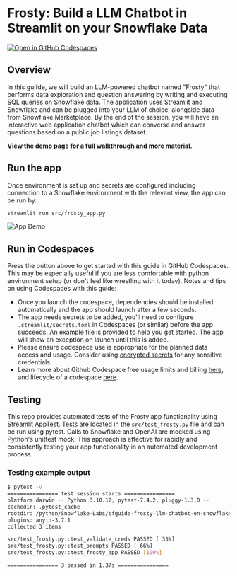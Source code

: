 # Frosty: Build a LLM Chatbot in Streamlit on your Snowflake Data

[![Open in GitHub Codespaces](https://github.com/codespaces/badge.svg)](https://codespaces.new/Snowflake-Labs/sfguide-frosty-llm-chatbot-on-streamlit-snowflake?quickstart=1)

## Overview

In this guifde, we will build an LLM-powered chatbot named "Frosty" that performs data exploration and question answering by writing and executing SQL queries on Snowflake data. The application uses Streamlit and Snowflake and can be plugged into your LLM of choice, alongside data from Snowflake Marketplace. By the end of the session, you will have an interactive web application chatbot which can converse and answer questions based on a public job listings dataset.

**View the [demo page](https://developers.snowflake.com/demos/data-exploration-llm-chatbot/) for a full walkthrough and more material.**

## Run the app

Once environment is set up and secrets are configured including connection to a Snowflake environment with the relevant view, the app can be run by:

```sh
streamlit run src/frosty_app.py
```

![App Demo](./assets/App_Demo.gif)

## Run in Codespaces

Press the button above to get started with this guide in GitHub Codespaces. This may be especially useful if you are less comfortable with python environment setup (or don't feel like wrestling with it today). Notes and tips on using Codespaces with this guide:

- Once you launch the codespace, dependencies should be installed automatically and the app should launch after a few seconds.
- The app needs secrets to be added, you'll need to configure `.streamlit/secrets.toml` in Codespaces (or similar) before the app succeeds. An example file is provided to help you get started. The app will show an exception on launch until this is added.
- Please ensure codespace use is appropriate for the planned data access and usage. Consider using [encrypted secrets](https://docs.github.com/en/codespaces/managing-your-codespaces/managing-encrypted-secrets-for-your-codespaces) for any sensitive credentials.
- Learn more about Github Codespace free usage limits and billing [here](https://docs.github.com/en/billing/managing-billing-for-github-codespaces/about-billing-for-github-codespaces), and lifecycle of a codespace [here](https://docs.github.com/en/codespaces/getting-started/the-codespace-lifecycle).

## Testing

This repo provides automated tests of the Frosty app functionality using
[Streamlit AppTest](https://docs.streamlit.io/library/advanced-features/app-testing).
Tests are located in the `src/test_frosty.py` file and can be run using pytest. Calls to
Snowflake and OpenAI are mocked using Python's unittest mock. This approach is effective
for rapidly and consistently testing your app functionality in an automated development process.

### Testing example output

```sh
$ pytest -v
================ test session starts ================
platform darwin -- Python 3.10.12, pytest-7.4.2, pluggy-1.3.0 --
cachedir: .pytest_cache
rootdir: /python/Snowflake-Labs/sfguide-frosty-llm-chatbot-on-snowflake
plugins: anyio-3.7.1
collected 3 items

src/test_frosty.py::test_validate_creds PASSED [ 33%]
src/test_frosty.py::test_prompts PASSED [ 66%]
src/test_frosty.py::test_frosty_app PASSED [100%]

================ 3 passed in 1.37s ================
```
